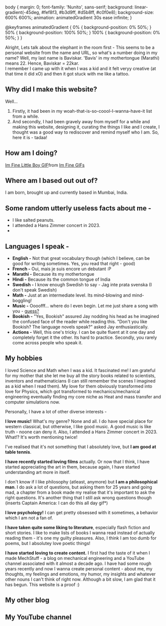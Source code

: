 <link rel="stylesheet" href="https://fonts.xz.style/serve/inter.css">
<link rel="stylesheet" href="https://cdn.jsdelivr.net/npm/@exampledev/new.css@1.1.2/new.min.css">

body {
  margin: 0;
  font-family: 'Nunito', sans-serif;
  background: linear-gradient(-45deg, #fef8f3, #b3d9ff, #d5b8ff, #c0f0e8);
  background-size: 600% 600%;
  animation: animatedGradient 30s ease infinite;
}

@keyframes animatedGradient {
  0% {
    background-position: 0% 50%;
  }
  50% {
    background-position: 100% 50%;
  }
  100% {
    background-position: 0% 50%;
  }
}


Alright, Lets talk about the elephant in the room first - This seems to be a personal website from the name and URL, so what's a number doing in my name? Well, my last name is Baviskar. 'Bavis' in my mothertongue (Marathi) means 22. Hence, Baviskar = 22kar.   
I remember I came up with it when I was a kid and it felt veryy creative (at that time it did xO) and then it got stuck with me like a tattoo. 

## Why did I make this website?
Well...  
1. Firstly, it had been in my woah-that-is-so-coool-I-wanna-have-it list from a while.
2. And secondly, I had been gravely away from myself for a while and making this website, designing it, curating the things I like and I create, I thought was a good way to rediscover and remind myself who I am. So, here it is - tadaa!


## How am I doing?
[](https://tenor.com/view/im-fine-little-boy-crying-gif-15238441)
<div class="tenor-gif-embed" data-postid="15238441" data-share-method="host" data-aspect-ratio="1.78771" data-width="100%"><a href="https://tenor.com/view/im-fine-little-boy-crying-gif-15238441">Im Fine Little Boy GIF</a>from <a href="https://tenor.com/search/im+fine-gifs">Im Fine GIFs</a></div> <script type="text/javascript" async src="https://tenor.com/embed.js"></script>

<style>
body{
    <!background-color:light-blue;>
      margin: 0;
      padding: 0;
      background: url('https://giphy.com/clips/strange-stark-mysterious-QSyig4oxad2Pc6qTBv') no-repeat center center fixed;
      background-size: cover;
}
</style>

## Where am I based out out of?
I am born, brought up and currently based in Mumbai, India.

## Some random utterly useless facts about me - 
- I like salted peanuts.
- I attended a Hans Zimmer concert in 2023.
- 

## Languages I speak - 
- **English -** Not that great vocabulary though (which I believe, can be good for writing sometimes. Yes, you read that right - good)
- **French -** Oui, mais je suis encore un debutant :P
- **Marathi -** Because its my mothertongue
- **Hindi -** Because its the common tongue of India
- **Swedish -** I know enough Swedish to say - Jag inte prata svenska (I don't speak Swedish)
- **Math -** Just at an intermediate level. Its mind-blowing and mind-boggling!
- **Music -** Oooofff... where do I even begin. Let me just share a song with you - [guess?](https://www.youtube.com/watch?v=TUVcZfQe-Kw) 
- **Bookish -** "Yes, Bookish" assured Jay nodding his head as he imagined the confused face of the reader while reading this. "Don't you like Bookish? The language novels speak?" asked Jay enthusiastically.
- **Actions -** Well, this one's tricky. I can be quite fluent at it one day and completely forget it the other. Its hard to practice. Secondly, you rarely come across people who speak it.

## My hobbies
I loved Science and Math when I was a kid. It fascinated me! I am grateful for my mother that she let me buy all the story books related to scientists, inventors and mathematicians (I can still remember the scenes I imagined as a kid when I read them). My love for them obviously transformed into love for Physics, which got transformed to mechanics/mechanical engineering eventually finding my core niche as Heat and mass transfer and computer simulations now. 

Personally, I have a lot of other diverse interests -   

**I love music!** What's my genre? None and all. I do have special place for western classical, but otherwise, I like good music. A good music is like truth - noone can deny it. Also, I attended a Hans Zimmer concert in 2023. What!? It's worth mentioning twice!

I've realised that it's not something that I absolutely love, but **I am good at table tennis**.   

**I have recently started loving films** actually. Or now that I think, I have started appreciating the art in them, because again, I have started understanding art more in itself.   

I don't know if I like philosophy (atleast, anymore) but **I am a philosophical man**. I do ask a lot of questions, but asking them for 25 years and going mad, a chapter from a book made my realise that it's important to ask the right questions. It's another thing that I still ask wrong questions though (inserts Captain America: I can do this all day gif*)   

**I love psychology!** I can get pretty obsessed with it sometimes, a behavior which I am not a fan of.   

**I have taken quite some liking to literature**, especially flash fiction and short stories. I like to make lists of books I wanna read instead of actually reading them - it's one my guilty pleasures. Also, I think I am too dumb for poems, but I absolutey love poetic things!   

**I have started loving to create content.** I first had the taste of it when I made MechStuff - a blog on mechanical engineering and a YouTube channel associated with it almost a decade ago. I have had some rough years recently and now I wanna create personal content - about me, my thoughts, my feelings and emotions, my humor, my insights and whatever other nouns I can't think of right now. Although a bit slow, I am glad that it has begun. This website is a proof :)


## My other blog

## My YouTube channel
